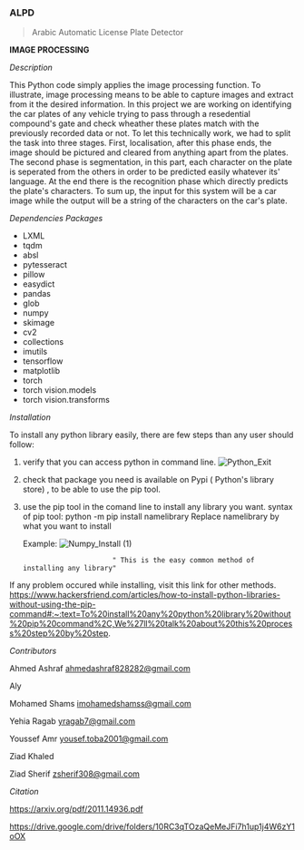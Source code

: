 ### ALPD
> Arabic Automatic License Plate Detector

**IMAGE PROCESSING**

*Description*           

This Python code simply applies the image processing function. To illustrate, image processing means to be able to capture images and extract from it the desired information. In this project we are working on identifying the car plates of any vehicle trying to pass through a resedential compound's gate and check wheather these plates match with the previously recorded data or not. To let this technically work, we had to split the task into three stages. First, localisation, after this phase ends, the image should be pictured and cleared from anything apart from the plates. The second phase is segmentation, in this part, each character on the plate is seperated from the others in order to be predicted easily whatever its' language. At the end there is the recognition phase which directly predicts the plate's characters. To sum up, the input for this system will be a car image while the output will be a string of the characters on the car's plate.

*Dependencies Packages*
- LXML
- tqdm
- absl
- pytesseract
- pillow
- easydict
- pandas
- glob
- numpy
- skimage
- cv2
- collections
- imutils
- tensorflow
- matplotlib
- torch
- torch vision.models
- torch vision.transforms

*Installation*

To install any python library easily, there are few steps than any user should follow:
  1. verify that you can access python in command line.            ![Python_Exit](https://media.github.ibm.com/user/408442/files/99629680-2eca-11ed-9793-75bf0e9cab88)

  2. check that package you need is available on Pypi ( Python's library store) , to be able to use the pip tool.
  3. use the pip tool in the comand line to install any library you want. 
     syntax of pip tool: python -m pip install namelibrary
                         Replace namelibrary by what you want to install
   
     Example:      ![Numpy_Install (1)](https://media.github.ibm.com/user/408442/files/1aba2900-2ecb-11ed-9dc7-74d36522fd50)
     
                               " This is the easy common method of installing any library"
  If any problem occured while installing, visit this link for other methods.
  https://www.hackersfriend.com/articles/how-to-install-python-libraries-without-using-the-pip-command#:~:text=To%20install%20any%20python%20library%20without%20pip%20command%2C,We%27ll%20talk%20about%20this%20process%20step%20by%20step.
  
  *Contributors*
  
  Ahmed Ashraf     ahmedashraf828282@gmail.com
  
  Aly
  
  Mohamed Shams    imohamedshamss@gmail.com
  
  Yehia Ragab      yragab7@gmail.com
  
  Youssef Amr      yousef.toba2001@gmail.com
  
  Ziad Khaled
  
  Ziad Sherif     zsherif308@gmail.com

*Citation*

https://arxiv.org/pdf/2011.14936.pdf

https://drive.google.com/drive/folders/10RC3qTOzaQeMeJFi7h1up1j4W6zY1oOX

